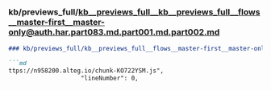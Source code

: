 ### kb/previews_full/kb__previews_full__kb__previews_full__flows__master-first__master-only@auth.har.part083.md.part001.md.part002.md

```md
### kb/previews_full/kb__previews_full__flows__master-first__master-only@auth.har.part083.md.part001.md (part 002)

```md
ttps://n958200.alteg.io/chunk-KO722YSM.js",
                    "lineNumber": 0,
           
```

```

```
